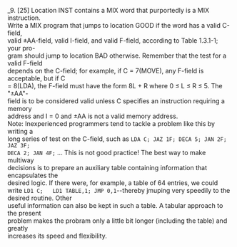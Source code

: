 _9.  [25] Location INST contains a MIX word that purportedly is a MIX instruction.  
Write a MIX program that jumps to location GOOD if the word has a valid C-field,  
valid &plusmn;AA-field, valid I-field, and valid F-field, according to Table 1.3.1-1; your pro-  
gram should jump to location BAD otherwise. Remember that the test for a valid F-field  
depends on the C-field; for example, if C = 7(MOVE), any F-field is acceptable, but if C  
= 8(LDA), the F-field must have the form 8L +  R where 0 &le; L &le; R &le; 5. The "&plusmn;AA"-  
field is to be considered valid unless C specifies an instruction requiring a memory  
address and I = 0 and &plusmn;AA is not a valid memory address.  
	Note: Inexperienced programmers tend to tackle a problem like this by writing a  
long series of test on the C-field, such as `LDA C; JAZ 1F; DECA 5; JAN 2F; JAZ 3F;`    
`DECA 2; JAN 4F;` ... This is not good practice! The best way to make multiway  
decisions is to prepare an auxiliary table containing information that encapsulates the  
desired logic. If there were, for example, a table of 64 entries, we could write `LD1 C;  
LD1 TABLE,1; JMP 0,1`--thereby jmuping very speedily to the desired routine. Other  
useful information can also be kept in such a table. A tabular approach to the present  
problem makes the probram only a little bit longer (including the table) and greatly  
increases its speed and flexibility.  
